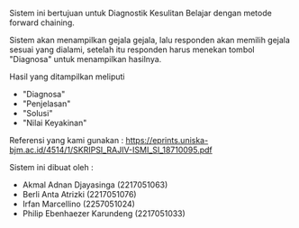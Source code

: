Sistem ini bertujuan untuk Diagnostik Kesulitan Belajar dengan metode forward chaining.

Sistem akan menampilkan gejala gejala, lalu responden akan memilih gejala sesuai yang dialami, setelah itu responden harus menekan tombol "Diagnosa" untuk menampilkan hasilnya.

Hasil yang ditampilkan meliputi
- "Diagnosa"
- "Penjelasan"
- "Solusi"
- "Nilai Keyakinan"

Referensi yang kami gunakan :
https://eprints.uniska-bjm.ac.id/4514/1/SKRIPSI_RAJIV-ISMI_SI_18710095.pdf

Sistem ini dibuat oleh :
- Akmal Adnan Djayasinga (2217051063)
- Berli Anta Atrizki (2217051076)
- Irfan Marcellino (2257051024)
- Philip Ebenhaezer Karundeng (2217051033)
